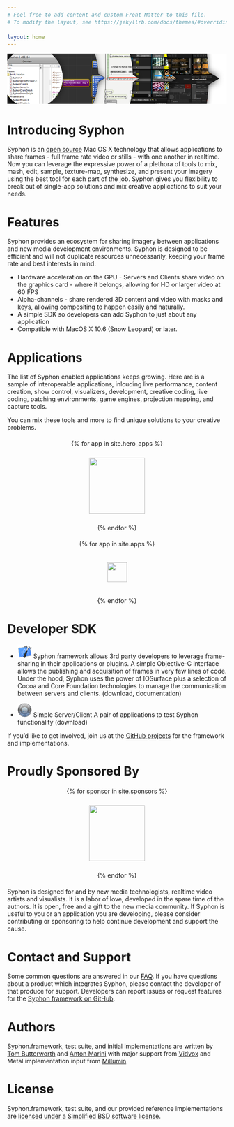 ```yaml
---
# Feel free to add content and custom Front Matter to this file.
# To modify the layout, see https://jekyllrb.com/docs/themes/#overriding-theme-defaults

layout: home
---
```


![Syphon](Headers/Header.png "Syphon")


# Introducing Syphon

Syphon is an [open source](http://github.com/syphon) Mac OS X technology that allows applications to share frames - full frame rate video or stills - with one another in realtime. Now you can leverage the expressive power of a plethora of tools to mix, mash, edit, sample, texture-map, synthesize, and present your imagery using the best tool for each part of the job. Syphon gives you flexibility to break out of single-app solutions and mix creative applications to suit your needs.


# Features

Syphon provides an ecosystem for sharing imagery between applications and new media development environments. Syphon is designed to be efficient and will not duplicate resources unnecessarily, keeping your frame rate and best interests in mind.

* Hardware acceleration on the GPU - Servers and Clients share video on the graphics card - where it belongs, allowing for HD or larger video at 60 FPS
* Alpha-channels - share rendered 3D content and video with masks and keys, allowing compositing to happen easily and naturally.
* A simple SDK so developers can add Syphon to just about any application
* Compatible with MacOS X 10.6 (Snow Leopard) or later.

# Applications

The list of Syphon enabled applications keeps growing. Here are is a sample of interoperable applications, inlcuding live performance, content creation, show control, visualizers, development, creative coding, live coding, patching environments, game engines, projection mapping, and capture tools.

You can mix these tools and more to find unique solutions to your creative problems.


<div align="center" style="margin-bottom:20px; margin-top:20px">

{% for app in site.hero_apps %}

<a href="{{ app.website }}"><img src="app_icons/{{app.icon}}" width="128" height="128" style="padding:10px"></a>

{% endfor %}

</div>


<div align="center" style="margin-bottom:20px; margin-top:20px">

{% for app in site.apps %}

<a href="{{ app.website }}" title="{{app.title}}"><img src="app_icons/{{app.icon}}" width="45px" height="45px" style="padding:20px"></a>

{% endfor %}

</div>

# Developer SDK


* ![SDK](app_icons/Xcode_icon.png "SDK") Syphon.framework allows 3rd party developers to leverage frame-sharing in their applications or plugins. A simple Objective-C interface allows the publishing and acquisition of frames in very few lines of code. Under the hood, Syphon uses the power of IOSurface plus a selection of Cocoa and Core Foundation technologies to manage the communication between servers and clients. (download, documentation)

* ![Syphon Client and Server](app_icons/Syphon_32.png "Syphon Client and Server") Simple Server/Client A pair of applications to test Syphon functionality (download)


If you’d like to get involved, join us at the [GitHub projects](http://github.com/Syphon) for the framework and implementations.


# Proudly Sponsored By

<div align="center" style="margin-bottom:20px; margin-top:20px">

{% for sponsor in site.sponsors %}

<a href="{{ sponsor.website }}" title="{{sponsor.title}}"><img src="sponsors/{{sponsor.icon}}" width="128" height="128" style="padding:10px"></a>

{% endfor %}

</div>
Syphon is designed for and by new media technologists, realtime video artists and visualists. It is a labor of love, developed in the spare time of the authors. It is open, free and a gift to the new media community. If Syphon is useful to you or an application you are developing, please consider contributing or sponsoring to help continue development and support the cause.



# Contact and Support

Some common questions are answered in our [FAQ](/faq). If you have questions about a product which integrates Syphon, please contact the developer of that produce for support. Developers can report issues or request features for the [Syphon framework on GitHub](https://github.com/Syphon/Syphon-Framework/).


# Authors

Syphon.framework, test suite, and initial implementations are written by [Tom Butterworth](http://kriss.cx/tom) and [Anton Marini](https://vade.info) with major support from [Vidvox](http://vidvox.com) and Metal implementation input from [Millumin](www.millumin.com)

# License

Syphon.framework, test suite, and our provided reference implementations are [licensed under a Simplified BSD software license](/license).
